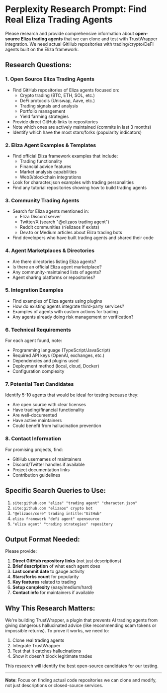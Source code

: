 # Perplexity Research Prompt: Find Real Eliza Trading Agents

Please research and provide comprehensive information about **open-source Eliza trading agents** that we can clone and test with TrustWrapper integration. We need actual GitHub repositories with trading/crypto/DeFi agents built on the Eliza framework.

## Research Questions:

### 1. **Open Source Eliza Trading Agents**
- Find GitHub repositories of Eliza agents focused on:
  - Crypto trading (BTC, ETH, SOL, etc.)
  - DeFi protocols (Uniswap, Aave, etc.)
  - Trading signals and analysis
  - Portfolio management
  - Yield farming strategies
- Provide direct GitHub links to repositories
- Note which ones are actively maintained (commits in last 3 months)
- Identify which have the most stars/forks (popularity indicators)

### 2. **Eliza Agent Examples & Templates**
- Find official Eliza framework examples that include:
  - Trading functionality
  - Financial advice features
  - Market analysis capabilities
  - Web3/blockchain integrations
- Look for character.json examples with trading personalities
- Find any tutorial repositories showing how to build trading agents

### 3. **Community Trading Agents**
- Search for Eliza agents mentioned in:
  - Eliza Discord server
  - Twitter/X (search "@elizaos trading agent")
  - Reddit communities (r/elizaos if exists)
  - Dev.to or Medium articles about Eliza trading bots
- Find developers who have built trading agents and shared their code

### 4. **Agent Marketplaces & Directories**
- Are there directories listing Eliza agents?
- Is there an official Eliza agent marketplace?
- Any community-maintained lists of agents?
- Agent sharing platforms or repositories?

### 5. **Integration Examples**
- Find examples of Eliza agents using plugins
- How do existing agents integrate third-party services?
- Examples of agents with custom actions for trading
- Any agents already doing risk management or verification?

### 6. **Technical Requirements**
For each agent found, note:
- Programming language (TypeScript/JavaScript)
- Required API keys (OpenAI, exchanges, etc.)
- Dependencies and plugins used
- Deployment method (local, cloud, Docker)
- Configuration complexity

### 7. **Potential Test Candidates**
Identify 5-10 agents that would be ideal for testing because they:
- Are open source with clear licenses
- Have trading/financial functionality
- Are well-documented
- Have active maintainers
- Could benefit from hallucination prevention

### 8. **Contact Information**
For promising projects, find:
- GitHub usernames of maintainers
- Discord/Twitter handles if available
- Project documentation links
- Contribution guidelines

## Specific Search Queries to Use:

1. `site:github.com "eliza" "trading agent" "character.json"`
2. `site:github.com "elizaos" crypto bot`
3. `"@elizaos/core" trading intitle:"GitHub"`
4. `eliza framework "defi agent" opensource`
5. `"eliza agent" "trading strategies" repository`

## Output Format Needed:

Please provide:
1. **Direct GitHub repository links** (not just descriptions)
2. **Brief description** of what each agent does
3. **Last commit date** to gauge activity
4. **Stars/forks count** for popularity
5. **Key features** related to trading
6. **Setup complexity** (easy/medium/hard)
7. **Contact info** for maintainers if available

## Why This Research Matters:

We're building TrustWrapper, a plugin that prevents AI trading agents from giving dangerous hallucinated advice (like recommending scam tokens or impossible returns). To prove it works, we need to:
1. Clone real trading agents
2. Integrate TrustWrapper
3. Test that it catches hallucinations
4. Show it doesn't block legitimate trades

This research will identify the best open-source candidates for our testing.

---

**Note**: Focus on finding actual code repositories we can clone and modify, not just descriptions or closed-source services.
